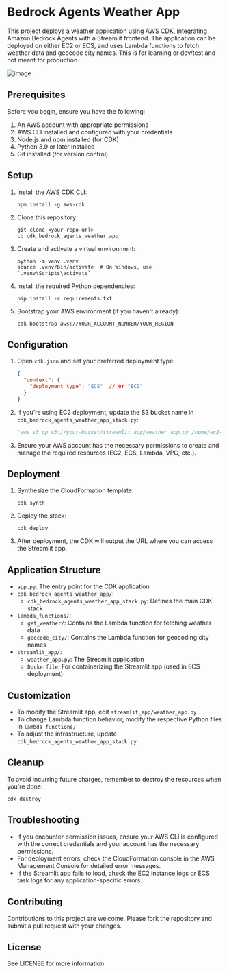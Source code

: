 # Bedrock Agents Weather App

This project deploys a weather application using AWS CDK, integrating Amazon Bedrock Agents with a Streamlit frontend. The application can be deployed on either EC2 or ECS, and uses Lambda functions to fetch weather data and geocode city names. This is for learning or dev/test and not meant for production.  

![image](https://github.com/user-attachments/assets/16bc2cd1-da7b-4ac7-b16a-64e280f9388b)



## Prerequisites

Before you begin, ensure you have the following:

1. An AWS account with appropriate permissions
2. AWS CLI installed and configured with your credentials
3. Node.js and npm installed (for CDK)
4. Python 3.9 or later installed
5. Git installed (for version control)

## Setup

1. Install the AWS CDK CLI:
   ```
   npm install -g aws-cdk
   ```

2. Clone this repository:
   ```
   git clone <your-repo-url>
   cd cdk_bedrock_agents_weather_app
   ```

3. Create and activate a virtual environment:
   ```
   python -m venv .venv
   source .venv/bin/activate  # On Windows, use `.venv\Scripts\activate`
   ```

4. Install the required Python dependencies:
   ```
   pip install -r requirements.txt
   ```

5. Bootstrap your AWS environment (if you haven't already):
   ```
   cdk bootstrap aws://YOUR_ACCOUNT_NUMBER/YOUR_REGION
   ```

## Configuration

1. Open `cdk.json` and set your preferred deployment type:
   ```json
   {
     "context": {
       "deployment_type": "ECS"  // or "EC2"
     }
   }
   ```

2. If you're using EC2 deployment, update the S3 bucket name in `cdk_bedrock_agents_weather_app_stack.py`:
   ```python
   "aws s3 cp s3://your-bucket/streamlit_app/weather_app.py /home/ec2-user/weather_app.py",
   ```

3. Ensure your AWS account has the necessary permissions to create and manage the required resources (EC2, ECS, Lambda, VPC, etc.).

## Deployment

1. Synthesize the CloudFormation template:
   ```
   cdk synth
   ```

2. Deploy the stack:
   ```
   cdk deploy
   ```

3. After deployment, the CDK will output the URL where you can access the Streamlit app.

## Application Structure

- `app.py`: The entry point for the CDK application
- `cdk_bedrock_agents_weather_app/`:
  - `cdk_bedrock_agents_weather_app_stack.py`: Defines the main CDK stack
- `lambda_functions/`:
  - `get_weather/`: Contains the Lambda function for fetching weather data
  - `geocode_city/`: Contains the Lambda function for geocoding city names
- `streamlit_app/`:
  - `weather_app.py`: The Streamlit application
  - `Dockerfile`: For containerizing the Streamlit app (used in ECS deployment)

## Customization

- To modify the Streamlit app, edit `streamlit_app/weather_app.py`
- To change Lambda function behavior, modify the respective Python files in `lambda_functions/`
- To adjust the infrastructure, update `cdk_bedrock_agents_weather_app_stack.py`

## Cleanup

To avoid incurring future charges, remember to destroy the resources when you're done:

```
cdk destroy
```

## Troubleshooting

- If you encounter permission issues, ensure your AWS CLI is configured with the correct credentials and your account has the necessary permissions.
- For deployment errors, check the CloudFormation console in the AWS Management Console for detailed error messages.
- If the Streamlit app fails to load, check the EC2 instance logs or ECS task logs for any application-specific errors.

## Contributing

Contributions to this project are welcome. Please fork the repository and submit a pull request with your changes.

## License
See LICENSE for more information 
